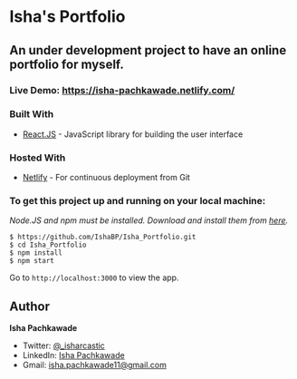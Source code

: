 # Isha's Portfolio

## An under development project to have an online portfolio for myself.

### Live Demo: https://isha-pachkawade.netlify.com/

### Built With

- [React.JS](https://reactjs.org/) - JavaScript library for building the user interface

### Hosted With

- [Netlify](https://www.netlify.com/) - For continuous deployment from Git

### To get this project up and running on your local machine:

_Node.JS and npm must be installed. Download and install them from [here](https://nodejs.org)._

```
$ https://github.com/IshaBP/Isha_Portfolio.git
$ cd Isha_Portfolio
$ npm install
$ npm start
```

Go to `http://localhost:3000` to view the app.

## Author

**Isha Pachkawade**

- Twitter: [@\_isharcastic](https://twitter.com/_isharcastic?s=08)
- LinkedIn: [Isha Pachkawade](https://www.linkedin.com/in/isha-pachkawade-1b6051112)
- Gmail: [isha.pachkawade11@gmail.com](isha.pachkawade11@gmail.com)
